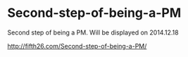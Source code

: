 Second-step-of-being-a-PM
=========================

Second step of being a PM. Will be displayed on 2014.12.18

http://fifth26.com/Second-step-of-being-a-PM/
